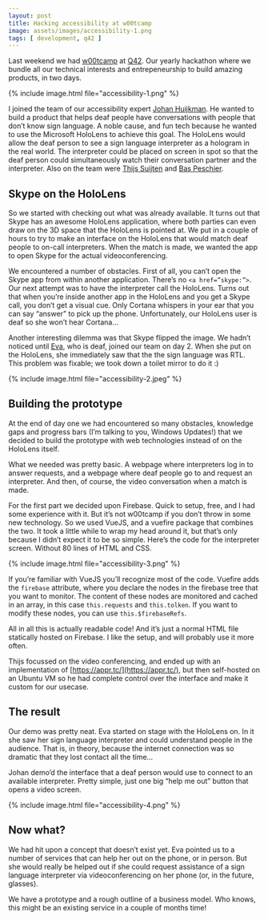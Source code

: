 ```yaml
---
layout: post
title: Hacking accessibility at w00tcamp
image: assets/images/accessibility-1.png
tags: [ development, q42 ]
---
```


Last weekend we had [w00tcamp](https://w00t.camp) at [Q42](https://q42.nl). Our yearly hackathon where we bundle all our technical interests and entrepeneurship to build amazing products, in two days.

{% include image.html file="accessibility-1.png" %}

I joined the team of our accessibility expert [Johan Huijkman](https://twitter.com/huijkman). He wanted to build a product that helps deaf people have conversations with people that don’t know sign language. A noble cause, and fun tech because he wanted to use the Microsoft HoloLens to achieve this goal. The HoloLens would allow the deaf person to see a sign language interpreter as a hologram in the real world. The interpreter could be placed on screen in spot so that the deaf person could simultaneously watch their conversation partner and the interpreter. Also on the team were [Thijs Suijten](https://twitter.com/tsuijten) and [Bas Peschier](https://twitter.com/bpeschier).

## Skype on the HoloLens
So we started with checking out what was already available. It turns out that Skype has an awesome HoloLens application, where both parties can even draw on the 3D space that the HoloLens is pointed at. We put in a couple of hours to try to make an interface on the HoloLens that would match deaf people to on-call interpreters. When the match is made, we wanted the app to open Skype for the actual videoconferencing.

We encountered a number of obstacles. First of all, you can’t open the Skype app from within another application. There’s no `<a href=”skype:”>`. Our next attempt was to have the interpreter call the HoloLens. Turns out that when you’re inside another app in the HoloLens and you get a Skype call, you don’t get a visual cue. Only Cortana whispers in your ear that you can say “answer” to pick up the phone. Unfortunately, our HoloLens user is deaf so she won’t hear Cortana…

Another interesting dilemma was that Skype flipped the image. We hadn’t noticed until [Eva](https://twitter.com/evawesterhoff), who is deaf, joined our team on day 2. When she put on the HoloLens, she immediately saw that the the sign language was RTL. This problem was fixable; we took down a toilet mirror to do it :)

{% include image.html file="accessibility-2.jpeg" %}

## Building the prototype
At the end of day one we had encountered so many obstacles, knowledge gaps and progress bars (I’m talking to you, Windows Updates!) that we decided to build the prototype with web technologies instead of on the HoloLens itself.

What we needed was pretty basic. A webpage where interpreters log in to answer requests, and a webpage where deaf people go to and request an interpreter. And then, of course, the video conversation when a match is made.

For the first part we decided upon Firebase. Quick to setup, free, and I had some experience with it. But it’s not w00tcamp if you don’t throw in some new technology. So we used VueJS, and a vuefire package that combines the two. It took a little while to wrap my head around it, but that’s only because I didn’t expect it to be so simple. Here’s the code for the interpreter screen. Without 80 lines of HTML and CSS.

{% include image.html file="accessibility-3.png" %}

If you’re familiar with VueJS you’ll recognize most of the code. Vuefire adds the `firebase` attribute, where you declare the nodes in the firebase tree that you want to monitor. The content of these nodes are monitored and cached in an array, in this case `this.requests` and `this.tolken`. If you want to modify these nodes, you can use `this.$firebaseRefs`.

All in all this is actually readable code! And it’s just a normal HTML file statically hosted on Firebase. I like the setup, and will probably use it more often.

Thijs focussed on the video conferencing, and ended up with an implementation of [https://appr.tc/](https://appr.tc/), but then self-hosted on an Ubuntu VM so he had complete control over the interface and make it custom for our usecase.

## The result
Our demo was pretty neat. Eva started on stage with the HoloLens on. In it she saw her sign language interpreter and could understand people in the audience. That is, in theory, because the internet connection was so dramatic that they lost contact all the time…

Johan demo’d the interface that a deaf person would use to connect to an available interpreter. Pretty simple, just one big “help me out” button that opens a video screen.

{% include image.html file="accessibility-4.png" %}

## Now what?
We had hit upon a concept that doesn’t exist yet. Eva pointed us to a number of services that can help her out on the phone, or in person. But she would really be helped out if she could request assistance of a sign language interpreter via videoconferencing on her phone (or, in the future, glasses).

We have a prototype and a rough outline of a business model. Who knows, this might be an existing service in a couple of months time!